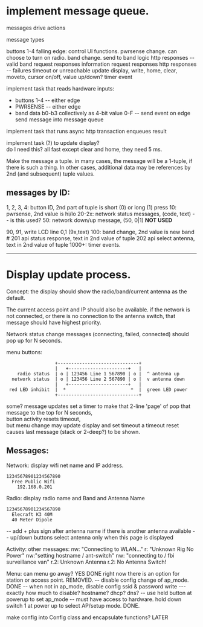 # implement message queue.
  messages drive actions

  message types

  buttons 1-4 falling edge: control UI functions.
  pwrsense change.  can choose to turn on radio.
  band change.  send to band logic
  http responses -- valid
    band request responses
    information request responses
  http responses -- failures
    timeout or unreachable
  update display, write, home, clear, moveto, cursor on/off, value up/down?
  timer event

implement task that reads hardware inputs:
* buttons 1-4 -- either edge
* PWRSENSE -- either edge
* band data b0-b3 collectively as 4-bit value 0-F -- send event on edge
send message into message queue

implement task that runs async http transaction
enqueues result

implement task (?) to update display?  
do I need this?  all fast except clear and home, they need 5 ms.

Make the message a tuple.  in many cases, the message will be a 1-tuple, if 
there is such a thing.  In other cases, additional data may be references by
2nd (and subsequent) tuple values.

## messages by ID:

1, 2, 3, 4: button ID, 2nd part of tuple is short (0) or long (1) press
10: pwrsense, 2nd value is hi/lo
20-2x: network status messages, (code, text) -- is this used?
50: network down/up message, (50, 0|1)  **NOT USED**

90, 91, write LCD line 0,1 (9x,text)
100: band change, 2nd value is new band #
201 api status response, text in 2nd value of tuple
202 api select antenna, text in 2nd value of tuple
1000+: timer events.  

----

# Display update process.

Concept: the display should show the radio/band/current antenna as the default.

The current access point and IP should also be available. if the network is not connected,
or there is no connection to the antenna switch, that message should have highest priority.

Network status change messages (connecting, failed, connected) should pop up for N seconds.

menu buttons:
```
                  +------------------------------+
                  |   +----------------------+   |
    radio status  | o | 123456 Line 1 567890 | o |  ^ antenna up
  network status  | o | 123456 Line 2 567890 | o |  v antenna down
                  |   +----------------------+   |
 red LED inhibit  |  *                        *  |  green LED power
                  +------------------------------+

```

some? message updates set a timer to make that 2-line 'page' of pop that
message to the top for N seconds,  
button activity resets timeout,   
but menu change may update display and set timeout
a timeout reset causes last message (stack or 2-deep?) to be shown.

## Messages:

Network:  display wifi net name and IP address.
```
12345678901234567890
  Free Public Wifi  
    192.168.0.201       
```

Radio:  display radio name and Band and Antenna Name
```
12345678901234567890
  Elecraft K3 40M  
  40 Meter Dipole         
```
-- add + plus sign after antenna name if there is another antenna available
-- up/down buttons select antenna only when this page is displayed

Activity: other messages:
nw: "Connecting to WLAN..."
r: "Unknown Rig No Power"
nw:"setting hostname / ant-switch"
nw: "connecting to / fbi surveillance van"
r.2: Unknown Antenna
r.2: No Antenna Switch!

Menu:
can menu go away?  YES DONE
right now there is an option for station or access point. REMOVED.
-- disable config change of ap_mode. DONE
-- when not in ap_mode, disable config ssid & password write
    --- exactly how much to disable? hostname? dhcp? dns?
-- use held button at powerup to set ap_mode -- must have access to hardware.
  hold down switch 1 at power up to select AP/setup mode. DONE.

make config into Config class and encapsulate functions? LATER


